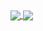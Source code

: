 <a href="https://github.com/anuraghazra/github-readme-stats">
  <img align="center" src="https://github-readme-stats.vercel.app/api?username=CristianQiu&theme=buefy&count_private=true&show_icons=true&include_all_commits=true&hide_title=true" />
</a>
<a href="https://github.com/anuraghazra/github-readme-stats">
  <img align="center" src="https://github-readme-stats.vercel.app/api/top-langs/?username=CristianQiu&theme=buefy&layout=compact&langs_count=6" />
</a>
